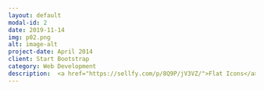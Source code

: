 ```yaml
---
layout: default
modal-id: 2
date: 2019-11-14
img: p02.png
alt: image-alt
project-date: April 2014
client: Start Bootstrap
category: Web Development
description:  <a href="https://sellfy.com/p/8Q9P/jV3VZ/">Flat Icons</a>.  
---
```

